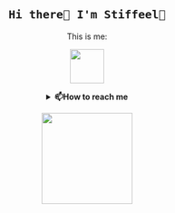 <h2 align="center">
  <samp>
    <font size="5">Hi there👋 I'm Stiffeel🌱</font>
  </samp>
</h2>


<p align="center">This is me:</p>
<p align="center">
  <samp>
    <img src="[https://mmbiz.qpic.cn/mmbiz_gif/kEZDpicq4atiaHlvppHuocibvH7bgWOmZUu3ibtyGOzL1h9qDAHTSe5HT2N0dUpqTzBRMw8twntOfo3Ak3hh1ibiaVqA/640?wx_fmt=gif&wxfrom=5&wx_lazy=1](https://i.postimg.cc/4xjv5wGj/ezgif-com-gif-maker.gif)" width="60px" align="center">
  </samp>
</p>

<details align="center">
  <summary><b>📫How to reach me</b></summary>
        Email: PetraS_2003@outlook.com
        <br>Instagram: <a href="https://www.instagram.com/petra_hy_/">Petra_HY_</a>
        <br>Website: <a href="https://www.hyshi.xyz)">www.hyshi.xyz</a>  
            </ul>
</details>

<p align="center">
  <samp>
    <img src="https://mmbiz.qpic.cn/mmbiz_gif/kEZDpicq4atiaHlvppHuocibvH7bgWOmZUu3ibtyGOzL1h9qDAHTSe5HT2N0dUpqTzBRMw8twntOfo3Ak3hh1ibiaVqA/640?wx_fmt=gif&wxfrom=5&wx_lazy=1" width="160px" align="center">
  </samp>
</p>
